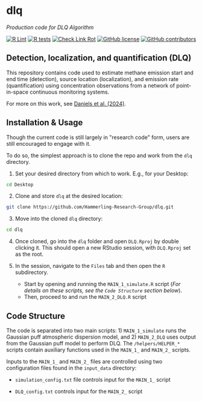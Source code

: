 # dlq
*Production code for DLQ Algorithm*

[![R Lint](https://github.com/Hammerling-Research-Group/dlq/actions/workflows/lint.yml/badge.svg)](https://github.com/Hammerling-Research-Group/dlq/actions/workflows/lint.yml)
[![R tests](https://github.com/Hammerling-Research-Group/dlq/actions/workflows/test.yml/badge.svg)](https://github.com/Hammerling-Research-Group/dlq/actions/workflows/test.yml)
[![Check Link Rot](https://github.com/Hammerling-Research-Group/dlq/actions/workflows/check-link-rot.yaml/badge.svg)](https://github.com/Hammerling-Research-Group/dlq/actions/workflows/check-link-rot.yaml)
[![GitHub license](https://img.shields.io/github/license/Hammerling-Research-Group/DLQ?color=blue)](https://github.com/Hammerling-Research-Group/DLQ/blob/main/LICENSE)
[![GitHub contributors](https://img.shields.io/github/contributors/Hammerling-Research-Group/DLQ.svg)](https://github.com/Hammerling-Research-Group/DLQ/graphs/contributors/)

## Detection, localization, and quantification (DLQ) 

This repository contains code used to estimate methane emission start and end time (detection), source location (localization), and emission rate (quantification) using concentration observations from a network of point-in-space continuous monitoring systems. 

For more on this work, see [Daniels et al. (2024)](https://online.ucpress.edu/elementa/article/12/1/00110/200346/Detection-localization-and-quantification-of).

## Installation & Usage

Though the current code is still largely in "research code" form, users are still encouraged to engage with it. 

To do so, the simplest approach is to clone the repo and work from the `dlq` directory. 

1. Set your desired directory from which to work. E.g., for your Desktop:

```bash
cd Desktop
```

2. Clone and store `dlq` at the desired location:

```bash
git clone https://github.com/Hammerling-Research-Group/dlq.git
```

3. Move into the cloned `dlq` directory:

```bash
cd dlq
```

4. Once cloned, go into the `dlq` folder and open `DLQ.Rproj` by double clicking it. This should open a new RStudio session, with `DLQ.Rproj` set as the root. 

5. In the session, navigate to the `Files` tab and then open the `R` subdirectory.
     - Start by opening and running the `MAIN_1_simulate.R` script (*For details on these scripts, see the `Code Structure` section below*).
     - Then, proceed to and run the `MAIN_2_DLQ.R` script

## Code Structure

The code is separated into two main scripts: 1) `MAIN_1_simulate` runs the Gaussian puff atmospheric dispersion model, and 2) `MAIN_2_DLQ` uses output from the Gaussian puff model to perform DLQ. The `/helpers/HELPER_*` scripts contain auxiliary functions used in the `MAIN_1_` and `MAIN_2_` scripts.

Inputs to the `MAIN_1_` and `MAIN_2_` files are controlled using two configuration files found in the `input_data` directory:

  - `simulation_config.txt` file controls input for the `MAIN_1_` script

  - `DLQ_config.txt` controls input for the `MAIN_2_` script

